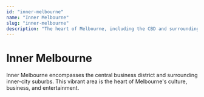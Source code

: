 ```yaml
---
id: "inner-melbourne"
name: "Inner Melbourne"
slug: "inner-melbourne"
description: "The heart of Melbourne, including the CBD and surrounding inner-city suburbs."
---
```


# Inner Melbourne

Inner Melbourne encompasses the central business district and surrounding inner-city suburbs. This vibrant area is the heart of Melbourne's culture, business, and entertainment. 